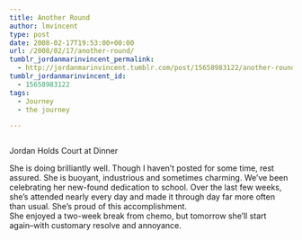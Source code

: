 ```yaml
---
title: Another Round
author: lmvincent
type: post
date: 2008-02-17T19:53:00+00:00
url: /2008/02/17/another-round/
tumblr_jordanmarinvincent_permalink:
  - http://jordanmarinvincent.tumblr.com/post/15658983122/another-round
tumblr_jordanmarinvincent_id:
  - 15658983122
tags:
  - Journey
  - the journey

---
```

<a href="http://www.flickr.com/photos/larryvincent/2273556954/" title="photo sharing" target="_blank" rel="noopener"><img src="http://farm3.static.flickr.com/2281/2273556954_c34ca749f6_m.jpg" alt="" /></a>

Jordan Holds Court at Dinner

She is doing brilliantly well. Though I haven&rsquo;t posted for some time, rest assured. She is buoyant, industrious and sometimes charming. We&rsquo;ve been celebrating her new-found dedication to school. Over the last few weeks, she&rsquo;s attended nearly every day and made it through day far more often than usual. She&rsquo;s proud of this accomplishment.  
She enjoyed a two-week break from chemo, but tomorrow she&rsquo;ll start again&ndash;with customary resolve and annoyance.

<div class="blogger-post-footer">
  <img loading="lazy" width="1" height="1" src="https://blogger.googleusercontent.com/tracker/9039099668816362935-3060528771664803727?l=jordansjourney2.blogspot.com" alt="" />
</div>